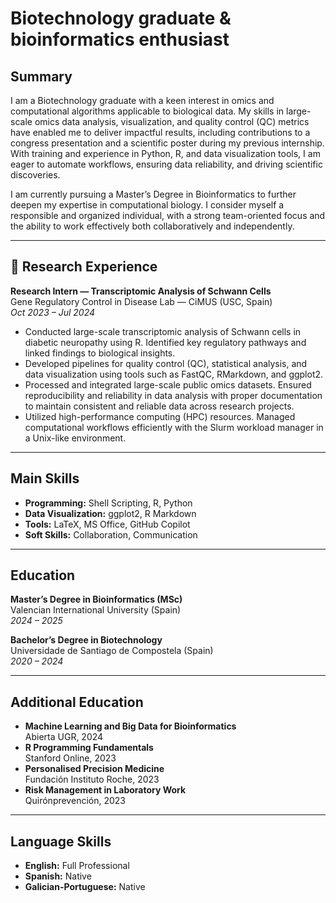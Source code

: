 # Biotechnology graduate & bioinformatics enthusiast

## Summary

I am a Biotechnology graduate with a keen interest in omics and computational algorithms applicable to biological data. My skills in large-scale omics data analysis, visualization, and quality control (QC) metrics have enabled me to deliver impactful results, including contributions to a congress presentation and a scientific poster during my previous internship. With training and experience in Python, R, and data visualization tools, I am eager to automate workflows, ensuring data reliability, and driving scientific discoveries.

I am currently pursuing a Master’s Degree in Bioinformatics to further deepen my expertise in computational biology. I consider myself a responsible and organized individual, with a strong team-oriented focus and the ability to work effectively both collaboratively and independently.

---

## 🔬 Research Experience
**Research Intern — Transcriptomic Analysis of Schwann Cells**  
Gene Regulatory Control in Disease Lab — CiMUS (USC, Spain)  
*Oct 2023 – Jul 2024*

- Conducted large-scale transcriptomic analysis of Schwann cells in diabetic neuropathy using R. Identified key regulatory pathways and linked findings to biological insights.
- Developed pipelines for quality control (QC), statistical analysis, and data visualization using tools such as FastQC, RMarkdown, and ggplot2.
- Processed and integrated large-scale public omics datasets. Ensured reproducibility and reliability in data analysis with proper documentation to maintain consistent and reliable data across research projects.
- Utilized high-performance computing (HPC) resources. Managed computational workflows efficiently with the Slurm workload manager in a Unix-like environment.

---

## Main Skills

- **Programming:** Shell Scripting, R, Python
- **Data Visualization:** ggplot2, R Markdown
- **Tools:** LaTeX, MS Office, GitHub Copilot
- **Soft Skills:** Collaboration, Communication

---

## Education

**Master’s Degree in Bioinformatics (MSc)**  
Valencian International University (Spain)  
*2024 – 2025*

**Bachelor’s Degree in Biotechnology**  
Universidade de Santiago de Compostela (Spain)  
*2020 – 2024*

---

## Additional Education

- **Machine Learning and Big Data for Bioinformatics**  
  Abierta UGR, 2024
- **R Programming Fundamentals**  
  Stanford Online, 2023
- **Personalised Precision Medicine**  
  Fundación Instituto Roche, 2023
- **Risk Management in Laboratory Work**  
  Quirónprevención, 2023

---

## Language Skills

- **English:** Full Professional
- **Spanish:** Native
- **Galician-Portuguese:** Native